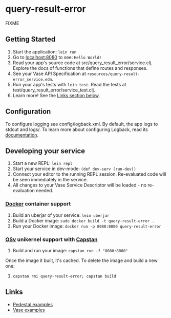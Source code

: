 # query-result-error

FIXME

## Getting Started

1. Start the application: `lein run`
2. Go to [localhost:8080](http://localhost:8080/) to see: `Hello World!`
3. Read your app's source code at src/query_result_error/service.clj. Explore the docs of functions
   that define routes and responses.
4. See your Vase API Specification at `resources/query-result-error_service.edn`.
5. Run your app's tests with `lein test`. Read the tests at test/query_result_error/service_test.clj.
6. Learn more! See the [Links section below](#links).


## Configuration

To configure logging see config/logback.xml. By default, the app logs to stdout and logs/.
To learn more about configuring Logback, read its [documentation](http://logback.qos.ch/documentation.html).


## Developing your service

1. Start a new REPL: `lein repl`
2. Start your service in dev-mode: `(def dev-serv (run-dev))`
3. Connect your editor to the running REPL session.
   Re-evaluated code will be seen immediately in the service.
4. All changes to your Vase Service Descriptor will be loaded - no re-evaluation
   needed.

### [Docker](https://www.docker.com/) container support

1. Build an uberjar of your service: `lein uberjar`
2. Build a Docker image: `sudo docker build -t query-result-error .`
3. Run your Docker image: `docker run -p 8080:8080 query-result-error`

### [OSv](http://osv.io/) unikernel support with [Capstan](http://osv.io/capstan/)

1. Build and run your image: `capstan run -f "8080:8080"`

Once the image it built, it's cached.  To delete the image and build a new one:

1. `capstan rmi query-result-error; capstan build`


## Links

 * [Pedestal examples](https://github.com/pedestal/samples)
 * [Vase examples](https://github.com/___/vase/samples)


